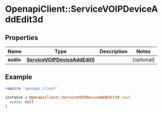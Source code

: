 # OpenapiClient::ServiceVOIPDeviceAddEdit3d

## Properties

| Name | Type | Description | Notes |
| ---- | ---- | ----------- | ----- |
| **audio** | [**ServiceVOIPDeviceAddEdit5**](ServiceVOIPDeviceAddEdit5.md) |  | [optional] |

## Example

```ruby
require 'openapi_client'

instance = OpenapiClient::ServiceVOIPDeviceAddEdit3d.new(
  audio: null
)
```

